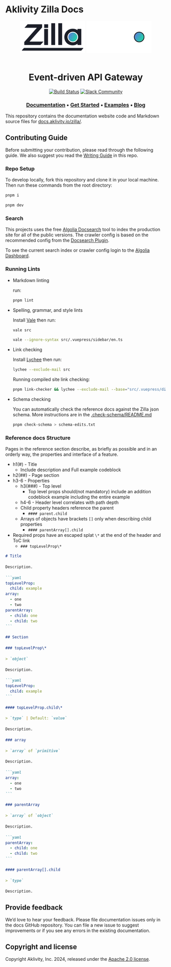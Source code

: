 # Aklivity Zilla Docs

<!-- markdownlint-disable -->
<div align="center">
  <img src="./src/.vuepress/public/logo.webp#gh-light-mode-only" height="100">
  <img src="./src/.vuepress/public/logo-dark.webp#gh-dark-mode-only" height="100">
</div>

</br>
<h1 align="center">Event-driven API Gateway</h1>

<div align="center">

  [![Build Status](https://github.com/aklivity/zilla/workflows/build/badge.svg)](https://github.com/aklivity/zilla/actions)
  [![Slack Community](https://img.shields.io/badge/slack-@aklivitycommunity-blue.svg?logo=slack)](https://www.aklivity.io/slack)

</div>

<h3 align="center">
  <a href="https://docs.aklivity.io/zilla/"><b>Documentation</b></a> &bull;
  <a href="https://docs.aklivity.io/zilla/latest/guides/install/"><b>Get Started</b></a> &bull;
  <a href="https://github.com/aklivity/zilla/tree/develop/examples"><b>Examples</b></a> &bull;
  <a href="https://www.aklivity.io/blog"><b>Blog</b></a>
</h3>
<!-- markdownlint-restore -->

This repository contains the documentation website code and Markdown source files for [docs.aklivity.io/zilla/](https://docs.aklivity.io/zilla/).

## Contributing Guide

Before submitting your contribution, please read through the following guide. We also suggest you read the [Writing Guide](./.github/contributing/writing-guide.md) in this repo.

### Repo Setup

To develop locally, fork this repository and clone it in your local machine. Then run these commands from the root directory:

```bash
pnpm i
```

```bash
pnpm dev
```

### Search

This projects uses the free [Algolia Docsearch](https://docsearch.algolia.com/) tool to index the production site for all of the public versions. The crawler config is based on the recommended config from the [Docsearch Plugin](https://ecosystem.vuejs.press/plugins/search/docsearch.html).

To see the current search index or crawler config login to the [Algolia Dashboard](https://dashboard.algolia.com/users/sign_in).

### Running Lints

- Markdown linting

  run:

  ```bash
  pnpm lint
  ```

- Spelling, grammar, and style lints

  Install [Vale](https://github.com/errata-ai/vale) then run:

  ```bash
  vale src
  ```

  ```bash
  vale --ignore-syntax src/.vuepress/sidebar/en.ts
  ```

- Link checking

  Install [Lychee](https://github.com/lycheeverse/lychee) then run:

  ```bash
  lychee --exclude-mail src
  ```

  Running compiled site link checking:

  ```bash
  pnpm link-checker && lychee --exclude-mail --base="src/.vuepress/dist" src/.vuepress/dist
  ```

- Schema checking

  You can automatically check the reference docs against the Zilla json schema. More instructions are in the [.check-schema/README.md]()

  ```bash
  pnpm check-schema > schema-edits.txt
  ```

### Reference docs Structure

Pages in the reference section describe, as briefly as possible and in an orderly way, the properties and interface of a feature.

- h1(#) - Title
  - Include description and Full example codeblock
- h2(##) - Page section
- h3-6 - Properties
  - h3(###) - Top level
    - Top level props should(not mandatory) include an addition codeblock example including the entire example
  - h4-6 - Header level correlates with path depth
  - Child property headers reference the parent
    - `#### parent.child`
  - Arrays of objects have brackets `[]` only when describing child properties
    - `#### parentArray[].child`
- Required props have an escaped splat `\*` at the end of the header and ToC link
  - `### topLevelProp\*`

````markdown
# Title

Description.

```yaml
topLevelProp:
  child: example
array:
  - one
  - two
parentArray:
  - child: one
  - child: two
```

## Section

### topLevelProp\*

> `object`

Description.

```yaml
topLevelProp:
  child: example
```

#### topLevelProp.child\*

> `type` | Default: `value`

Description.

### array

> `array` of `primitive`

Description.

```yaml
array:
  - one
  - two
```

### parentArray

> `array` of `object`

Description.

```yaml
parentArray:
  - child: one
  - child: two
```

#### parentArray[].child

> `type`

Description.
````

## Provide feedback

We’d love to hear your feedback. Please file documentation issues only in the docs GitHub repository. You can file a new issue to suggest improvements or if you see any errors in the existing documentation.

## Copyright and license

Copyright Aklivity, Inc. 2024, released under the [Apache 2.0 license](https://github.com/aklivity/zilla/blob/main/LICENSE).
